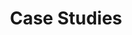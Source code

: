 ---
title: "Case Studies"
slug: "case-studies"
subheadertext: Opportunities abound.
innovate:
  subheading: Innovate or Stagnate
  heading: "Real Results: AI In Action"
  description: Learn how our AI solutions have driven real-world results, transforming businesses with measurable impact and lasting success.
  button: 
    text: Schedule a Consultation
    url: https://team.rotational.ai/meetings/ryan-low
expertise:
  subheading: Proven Expertise
  heading: Success Stories
  description: Read our success stories to learn how we've helped accelerate clients from both the public and private sectors.
---